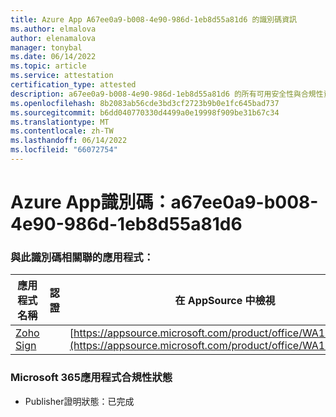 ```yaml
---
title: Azure App A67ee0a9-b008-4e90-986d-1eb8d55a81d6 的識別碼資訊
ms.author: elmalova
author: elenamalova
manager: tonybal
ms.date: 06/14/2022
ms.topic: article
ms.service: attestation
certification_type: attested
description: a67ee0a9-b008-4e90-986d-1eb8d55a81d6 的所有可用安全性與合規性資訊。
ms.openlocfilehash: 8b2083ab56cde3bd3cf2723b9b0e1fc645bad737
ms.sourcegitcommit: b6dd040770330d4499a0e19998f909be31b67c34
ms.translationtype: MT
ms.contentlocale: zh-TW
ms.lasthandoff: 06/14/2022
ms.locfileid: "66072754"
---
```

# <a name="azure-app-id-a67ee0a9-b008-4e90-986d-1eb8d55a81d6"></a>Azure App識別碼：a67ee0a9-b008-4e90-986d-1eb8d55a81d6


### <a name="apps-associated-with-this-id"></a>與此識別碼相關聯的應用程式：
| **應用程式名稱** | **認證** | **在 AppSource 中檢視** |
|--------------|---------------|-----------------------|
| [Zoho Sign](../forward/WA104382011.md) |  | [https://appsource.microsoft.com/product/office/WA104382011](https://appsource.microsoft.com/product/office/WA104382011) |

### <a name="microsoft-365-app-compliance-status"></a>Microsoft 365應用程式合規性狀態
- Publisher證明狀態：已完成
